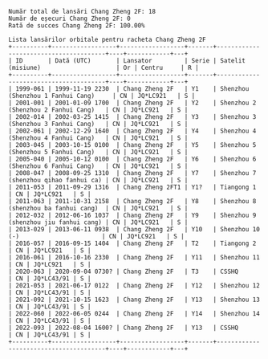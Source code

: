     Număr total de lansări Chang Zheng 2F: 18
    Număr de eșecuri Chang Zheng 2F: 0
    Rată de succes Chang Zheng 2F: 100.00%
    
    Lista lansărilor orbitale pentru racheta Chang Zheng 2F
    +----------+------------------+------------------+-------+---------------------------------------+----+------------+---+
    | ID       | Dată (UTC)       | Lansator         | Serie | Satelit (misiune)                     | Or | Centru     | R |
    +----------+------------------+------------------+-------+---------------------------------------+----+------------+---+
    | 1999-061 | 1999-11-19 2230  | Chang Zheng 2F   | Y1    | Shenzhou (Shenzhou 1 Fanhui Cang)     | CN | JQ*LC921   | S |
    | 2001-001 | 2001-01-09 1700  | Chang Zheng 2F   | Y2    | Shenzhou 2 (Shenzhou 2 Fanhui Cang)   | CN | JQ*LC921   | S |
    | 2002-014 | 2002-03-25 1415  | Chang Zheng 2F   | Y3    | Shenzhou 3 (Shenzhou 3 Fanhui Cang)   | CN | JQ*LC921   | S |
    | 2002-061 | 2002-12-29 1640  | Chang Zheng 2F   | Y4    | Shenzhou 4 (Shenzhou 4 Fanhui Cang)   | CN | JQ*LC921   | S |
    | 2003-045 | 2003-10-15 0100  | Chang Zheng 2F   | Y5    | Shenzhou 5 (Shenzhou 5 Fanhui Cang)   | CN | JQ*LC921   | S |
    | 2005-040 | 2005-10-12 0100  | Chang Zheng 2F   | Y6    | Shenzhou 6 (Shenzhou 6 Fanhui Cang)   | CN | JQ*LC921   | S |
    | 2008-047 | 2008-09-25 1310  | Chang Zheng 2F   | Y7    | Shenzhou 7 (shenzhou qihao fanhui ca) | CN | JQ*LC921   | S |
    | 2011-053 | 2011-09-29 1316  | Chang Zheng 2FT1 | Y1?   | Tiangong 1                            | CN | JQ*LC921   | S |
    | 2011-063 | 2011-10-31 2158  | Chang Zheng 2F   | Y8    | Shenzhou 8 (shenzhou ba fanhui cang)  | CN | JQ*LC921   | S |
    | 2012-032 | 2012-06-16 1037  | Chang Zheng 2F   | Y9    | Shenzhou 9 (shenzhou jiu fanhui cang) | CN | JQ*LC921   | S |
    | 2013-029 | 2013-06-11 0938  | Chang Zheng 2F   | Y10   | Shenzhou 10 (-)                       | CN | JQ*LC921   | S |
    | 2016-057 | 2016-09-15 1404  | Chang Zheng 2F   | T2    | Tiangong 2                            | CN | JQ*LC921   | S |
    | 2016-061 | 2016-10-16 2330  | Chang Zheng 2F   | Y11   | Shenzhou 11                           | CN | JQ*LC921   | S |
    | 2020-063 | 2020-09-04 0730? | Chang Zheng 2F   | T3    | CSSHQ                                 | CN | JQ*LC43/91 | S |
    | 2021-053 | 2021-06-17 0122  | Chang Zheng 2F   | Y12   | Shenzhou 12                           | CN | JQ*LC43/91 | S |
    | 2021-092 | 2021-10-15 1623  | Chang Zheng 2F   | Y13   | Shenzhou 13                           | CN | JQ*LC43/91 | S |
    | 2022-060 | 2022-06-05 0244  | Chang Zheng 2F   | Y14   | Shenzhou 14                           | CN | JQ*LC43/91 | S |
    | 2022-093 | 2022-08-04 1600? | Chang Zheng 2F   | Y13   | CSSHQ                                 | CN | JQ*LC43/91 | S |
    +----------+------------------+------------------+-------+---------------------------------------+----+------------+---+
    
    

